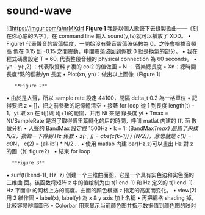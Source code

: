 # sound-wave
![]https://imgur.com/a/nrMXdrf
        **Figure 1**
我是以個人歌聲下去錄製歌曲——《刻在你心底的名字》，在 command line 輸入
sound(y,fs)就可以播放了 XDD。
• Figure1 代表聲音的震蕩幅度，一開始沒有聲音震蕩波係數為 0，之後會根據音頻高
低在 0.15 到 -0.15 之間震動，中間震蕩波回到係數 0 就是換氣的部分。
• 我在程式碼裏設定 T = 60, 代表整段音頻的 physical connection 為 60 seconds。
• yn – y(:,2) ：代表取資料 y 裏的 col2 的值做圖
• N ： 音樂總長度
• Xn：總時間長度*點的個數/yn 長度
• Plot(xn, yn)：做出以上圖像（Figure 1）


       **Figure 2**
• 由於是人聲，所以 sample rate 設定 44100，間隔 delta_t 0.2 為一格單位
• 記得要把 z = []，把之前參數的記憶體清空
• 接著 for loop 從 1 到長度 length(t) – 1，yt 取 xn 在 t(j)與 t(j+1)的範圍，并用 Nt 來記
錄長度 yt
• Tmax = Nt/SampleRate 是爲了取得傅里葉轉化的后的時間，呼叫 matlat 内建的 fft 函
數做分析
• 人聲的 BandMax 設定成 1500Hz
• k = 1: (BandMax*Tmax) 是爲了采樣 N/2，換算一下得到 Hz 係數
• z(: , j) = abs(c(k+1)) / (N/2))，意思就是 c(1) = a0*N， c(2) = (a1-ib1) * N/2 …
• 使用 matlab 内建 bar(Hz,z)可以畫出 Hz 對 z 的圖（如 figure2）
• 結束 for loop


      **Figure 3**
• surf(t(1:end-1), Hz, z) 创建一个三维曲面图，它是一个具有实色边和实色面的三维曲
面。该函数将矩阵 z 中的值绘制为由 t(1:end-1) 和 Hz 定义的 t(1:end-1)-Hz 平面中
的网格上方的高度。曲面的颜色根据 z 指定的高度而变化。
• view(2)用 2 維作圖
• label(x), label(y) 為 x & y axis 加上名稱
• 再把網格 shading 掉，比較容易辨識圖形
• Colorbar 用來显示当前颜色图并指示数据值到颜色图的映射

